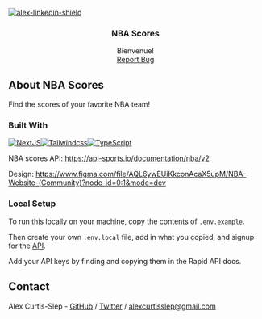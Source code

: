 [![alex-linkedin-shield]][alex-linkedin-url]

<div align="center">
  <h3 align="center">NBA Scores</h3>

   <p align="center">
    Bienvenue! 
    <br />
    <a href="https://github.com/AlexVCS/nba-scores/issues/new">Report Bug</a>
  </p>
</div>

## About NBA Scores

Find the scores of your favorite NBA team!

### Built With

[![NextJS]][Next-url][![Tailwindcss]][Tailwind-url][![TypeScript]][Typescript-url]
<!-- [![NPM]][NPM-url] -->

NBA scores API:
https://api-sports.io/documentation/nba/v2

Design: https://www.figma.com/file/AQL6ywEUiKkconAcaX5upM/NBA-Website-(Community)?node-id=0:1&mode=dev

### Local Setup

To run this locally on your machine, copy the contents of `.env.example`.

Then create your own `.env.local` file, add in what you copied, and signup for the [API](https://rapidapi.com/api-sports/api/api-nba/).

Add your API keys by finding and copying them in the Rapid API docs.

## Contact

Alex Curtis-Slep - [GitHub](https://github.com/AlexVCS) / [Twitter](https://twitter.com/alexcurtisslep) / alexcurtisslep@gmail.com

[alex-linkedin-shield]: https://img.shields.io/badge/-Alex's_LinkedIn-black.svg?style=for-the-badge&logo=linkedin&colorB=555
[alex-linkedin-url]: https://www.linkedin.com/in/alexcurtisslep/
[React.js]: https://img.shields.io/badge/React-20232A?style=for-the-badge&logo=react&logoColor=61DAFB
[React-url]: https://reactjs.org/
[Tailwindcss]: https://img.shields.io/badge/Tailwind_CSS-38B2AC?style=for-the-badge&logo=tailwind-css&logoColor=white
[Tailwind-url]: https://tailwindcss.com/
[NextJS]: https://img.shields.io/badge/Next-black?style=for-the-badge&logo=next.js&logoColor=white
[Next-url]: https://nextjs.org/
[Typescript]: https://img.shields.io/badge/typescript-%23007ACC.svg?style=for-the-badge&logo=typescript&logoColor=white
[Typescript-url]: https://www.typescriptlang.org/
